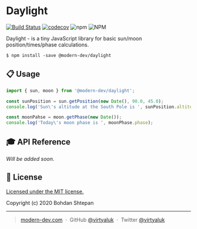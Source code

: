 Daylight
========

[![Build Status](https://travis-ci.org/modern-dev/daylight.svg?branch=master)](https://travis-ci.org/modern-dev/daylight)
[![codecov](https://codecov.io/gh/modern-dev/daylight/branch/master/graph/badge.svg)](https://codecov.io/gh/modern-dev/daylight)
![npm](https://img.shields.io/npm/v/@modern-dev/daylight)
![NPM](https://img.shields.io/npm/l/@modern-dev/daylight)

Daylight - is a tiny JavaScript library for basic sun/moon position/times/phase calculations.

```shell script
$ npm install -save @modern-dev/daylight
```

## :clipboard: Usage

```js
import { sun, moon } from '@modern-dev/daylight';

const sunPosition = sun.getPosition(new Date(), 90.0, 45.0);
console.log('Sun\'s altitude at the South Pole is ', sunPosition.altitude);

const moonPahse = moon.getPhase(new Date());
console.log('Today\'s moon phase is ', moonPhase.phase);
```

## :mortar_board: API Reference
*Will be added soon.*

## :green_book: License

[Licensed under the MIT license.](https://github.com/modern-dev/daylight/blob/master/LICENSE)

Copyright (c) 2020 Bohdan Shtepan

---

> [modern-dev.com](http://modern-dev.com) &nbsp;&middot;&nbsp;
> GitHub [@virtyaluk](https://github.com/virtyaluk) &nbsp;&middot;&nbsp;
> Twitter [@virtyaluk](https://twitter.com/virtyaluk)